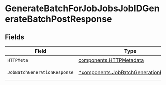 # GenerateBatchForJobJobsJobIDGenerateBatchPostResponse


## Fields

| Field                                                                                           | Type                                                                                            | Required                                                                                        | Description                                                                                     |
| ----------------------------------------------------------------------------------------------- | ----------------------------------------------------------------------------------------------- | ----------------------------------------------------------------------------------------------- | ----------------------------------------------------------------------------------------------- |
| `HTTPMeta`                                                                                      | [components.HTTPMetadata](../../models/components/httpmetadata.md)                              | :heavy_check_mark:                                                                              | N/A                                                                                             |
| `JobBatchGenerationResponse`                                                                    | [*components.JobBatchGenerationResponse](../../models/components/jobbatchgenerationresponse.md) | :heavy_minus_sign:                                                                              | Successful Response                                                                             |